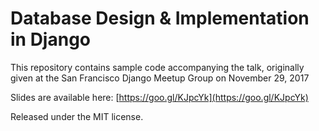 # Database Design & Implementation in Django

This repository contains sample code accompanying the talk, originally given at the San Francisco Django Meetup Group on November 29, 2017


Slides are available here: [https://goo.gl/KJpcYk](https://goo.gl/KJpcYk)

Released under the MIT license.